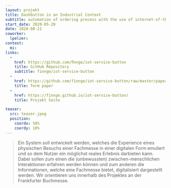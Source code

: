 ```yaml
---
layout: projekt
title: Dashbutton in an Industrial Context
subtitle: automation of ordering process with the use of internet-of-things technology
start_date: 2020-05-20
date: 2020-08-21
coworker:
  lpelzer:
context:
  mi:
links:
  - 
    href: https://github.com/ﬁnnge/iot-service-button
    title: GitHub Repository
    subtitle: finnge/iot-service-button
  -
    href: https://github.com/finnge/iot-service-button/raw/master/paper/paper.pdf
    title: Term paper
  -
    href: https://finnge.github.io/iot-service-button/
    title: Projekt Seite

teaser:
  src: teaser.jpeg
  position:
    coordx: 50%
    coordy: 10%
---
```




> Ein System soll entwickelt werden, welches die Experience eines physischen Besuchs einer Fachmesse in einer digitalen Form emuliert und so dem Nutzer ein möglichst reales Erlebnis darbieten kann. Dabei sollen zum einen die (unbewussten) zwischen-menschlichen Interaktionen erfahren werden können und zum anderen die Informationen, welche eine Fachmesse bietet, digitalisiert dargestellt werden. Wir orientieren uns innerhalb des Projektes an der Frankfurter Buchmesse.